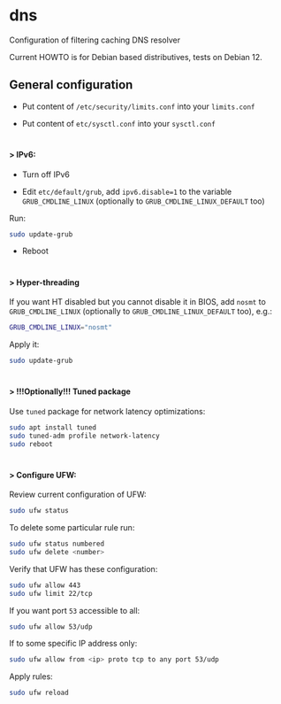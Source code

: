 # dns
Configuration of filtering caching DNS resolver

Current HOWTO is for Debian based distributives, tests on Debian 12.

## General configuration

* Put content of `/etc/security/limits.conf` into your `limits.conf`

* Put content of `etc/sysctl.conf` into your `sysctl.conf`

#
#### > IPv6:

* Turn off IPv6

* Edit `etc/default/grub`, add `ipv6.disable=1` to the variable `GRUB_CMDLINE_LINUX` (optionally to `GRUB_CMDLINE_LINUX_DEFAULT` too)

Run:
  
  ```sh
  sudo update-grub
  ```

* Reboot

#
#### > Hyper-threading

If you want HT disabled but you cannot disable it in BIOS, add `nosmt` to `GRUB_CMDLINE_LINUX` (optionally to `GRUB_CMDLINE_LINUX_DEFAULT` too), e.g.:
  
  ```sh
  GRUB_CMDLINE_LINUX="nosmt"
  ```
  Apply it:
  
  ```sh
  sudo update-grub
  ```
#
#### > !!!Optionally!!! Tuned package

Use `tuned` package for network latency optimizations:
  
  ```sh
  sudo apt install tuned
  sudo tuned-adm profile network-latency
  sudo reboot
  ```
#
#### > Configure UFW:

Review current configuration of UFW:
  
  ```sh
  sudo ufw status
  ```

To delete some particular rule run:
  
  ```sh
  sudo ufw status numbered
  sudo ufw delete <number>
  ```
Verify that UFW has these configuration:
  
  ```sh
  sudo ufw allow 443
  sudo ufw limit 22/tcp
  ```

If you want port `53` accessible to all:
  
  ```sh
  sudo ufw allow 53/udp
  ```

If to some specific IP address only:
  
  ```sh
  sudo ufw allow from <ip> proto tcp to any port 53/udp
  ```
  Apply rules:

  ```sh
  sudo ufw reload
  ```
